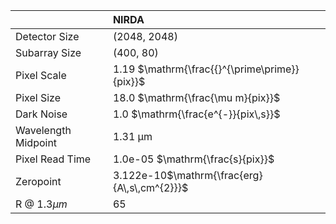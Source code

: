 |                     | NIRDA                                         |
|:--------------------|:----------------------------------------------|
| Detector Size       | (2048, 2048)                                  |
| Subarray Size       | (400, 80)                                     |
| Pixel Scale         | 1.19 $\mathrm{\frac{{}^{\prime\prime}}{pix}}$ |
| Pixel Size          | 18.0 $\mathrm{\frac{\mu m}{pix}}$             |
| Dark Noise          | 1.0 $\mathrm{\frac{e^{-}}{pix\,s}}$           |
| Wavelength Midpoint | 1.31 $\mathrm{\mu m}$                         |
| Pixel Read Time     | 1.0e-05 $\mathrm{\frac{s}{pix}}$              |
| Zeropoint           | 3.122e-10$\mathrm{\frac{erg}{A\,s\,cm^{2}}}$  |
| R @ 1.3$\mu m$      | 65                                            |